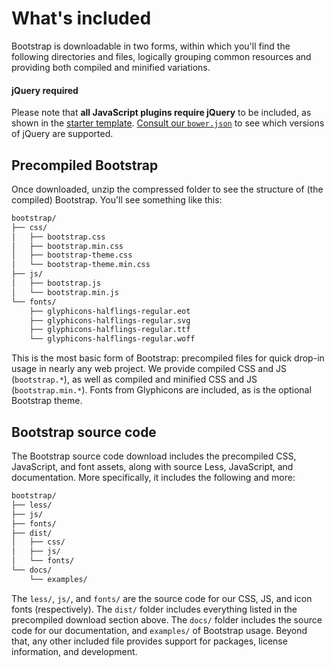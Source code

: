 
<h1 id="whats-included" class="page-header">What's included</h1>

<p class="lead">Bootstrap is downloadable in two forms, within which you'll find the following directories and files, logically grouping common resources and providing both compiled and minified variations.</p>

<div class="bs-callout bs-callout-warning" id="jquery-required">
  <h4>jQuery required</h4>
  <p>Please note that <strong>all JavaScript plugins require jQuery</strong> to be included, as shown in the <a href="#template">starter template</a>. <a href="{{ site.repo }}/blob/v{{ site.current_version }}/bower.json">Consult our <code>bower.json</code></a> to see which versions of jQuery are supported.</p>
</div>

<h2 id="whats-included-precompiled">Precompiled Bootstrap</h2>

<p>Once downloaded, unzip the compressed folder to see the structure of (the compiled) Bootstrap. You'll see something like this:</p>

```bash
bootstrap/
├── css/
│   ├── bootstrap.css
│   ├── bootstrap.min.css
│   ├── bootstrap-theme.css
│   └── bootstrap-theme.min.css
├── js/
│   ├── bootstrap.js
│   └── bootstrap.min.js
└── fonts/
    ├── glyphicons-halflings-regular.eot
    ├── glyphicons-halflings-regular.svg
    ├── glyphicons-halflings-regular.ttf
    └── glyphicons-halflings-regular.woff
```

<p>This is the most basic form of Bootstrap: precompiled files for quick drop-in usage in nearly any web project. We provide compiled CSS and JS (<code>bootstrap.*</code>), as well as compiled and minified CSS and JS (<code>bootstrap.min.*</code>). Fonts from Glyphicons are included, as is the optional Bootstrap theme.</p>

<h2 id="whats-included-source">Bootstrap source code</h2>

<p>The Bootstrap source code download includes the precompiled CSS, JavaScript, and font assets, along with source Less, JavaScript, and documentation. More specifically, it includes the following and more:</p>

```bash
bootstrap/
├── less/
├── js/
├── fonts/
├── dist/
│   ├── css/
│   ├── js/
│   └── fonts/
└── docs/
    └── examples/
```
<p>The <code>less/</code>, <code>js/</code>, and <code>fonts/</code> are the source code for our CSS, JS, and icon fonts (respectively). The <code>dist/</code> folder includes everything listed in the precompiled download section above. The <code>docs/</code> folder includes the source code for our documentation, and <code>examples/</code> of Bootstrap usage. Beyond that, any other included file provides support for packages, license information, and development.</p>

